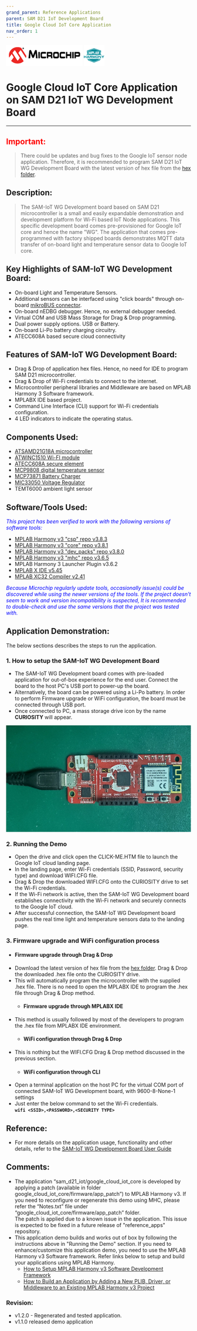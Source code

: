 ```yaml
---
grand_parent: Reference Applications
parent: SAM D21 IoT Development Board
title: Google Cloud IoT Core Application
nav_order: 1
---
```

<img src = "images/microchip_logo.png">
<img src = "images/microchip_mplab_harmony_logo_small.png">

# Google Cloud IoT Core Application on SAM D21 IoT WG Development Board
-----

## <span style="color:red"> <b>Important:</b>
> There could be updates and bug fixes to the Google IoT sensor node application. Therefore, it is recommended to program SAM D21 IoT WG Development Board with the latest version of hex file from the [hex folder](./hex).  

## Description:

> The SAM-IoT WG Development board based on SAM D21 microcontroller is a small and easily expandable demonstration and development platform for Wi-Fi based IoT Node applications. This specific development board comes pre-provisioned for Google IoT core and hence the name "WG". The application that comes pre-programmed with factory shipped boards demonstrates MQTT data transfer of on-board light and temperature sensor data to Google IoT core.

## Key Highlights of SAM-IoT WG Development Board:

* On-board Light and Temperature Sensors.
* Additional sensors can be interfaced using "click boards" through on-board [mikroBUS connector](https://www.mikroe.com/click).
* On-board nEDBG debugger. Hence, no external debugger needed.
* Virtual COM and USB Mass Storage for Drag & Drop programming.
* Dual power supply options. USB or Battery.
* On-board Li-Po battery charging circuitry.
* ATECC608A based secure cloud connectivity

## Features of SAM-IoT WG Development Board:

* Drag & Drop of application hex files. Hence, no need for IDE to program SAM D21 microcontroller.
* Drag & Drop of Wi-Fi credentials to connect to the internet.
* Microcontroller peripheral libraries and Middleware are based on MPLAB Harmony 3 Software framework.
* MPLABX IDE based project.
* Command Line Interface (CLI) support for Wi-Fi credentials configuration.
* 4 LED indicators to indicate the operating status.

## Components Used:
- [ATSAMD21G18A microcontroller](https://www.microchip.com/wwwproducts/en/ATsamd21g18)
- [ATWINC1510 Wi-FI module](https://www.microchip.com/wwwproducts/en/ATwinc1500)
- [ATECC608A secure element](https://www.microchip.com/wwwproducts/en/ATECC608A)
- [MCP9808 digital temperature sensor](https://www.microchip.com/wwwproducts/en/en556182)
- [MCP73871 Battery Charger](https://www.microchip.com/wwwproducts/en/en536670)
- [MIC33050 Voltage Regulator](https://www.microchip.com/wwwproducts/en/MIC33050)
- TEMT6000 ambient light sensor


## Software/Tools Used:
<span style="color:blue"> *This project has been verified to work with the following versions of software tools:*</span>  

 - [MPLAB Harmony v3 "csp" repo v3.8.3](https://github.com/Microchip-MPLAB-Harmony/csp/releases/tag/v3.8.3)  
 - [MPLAB Harmony v3 "core" repo v3.8.1](https://github.com/Microchip-MPLAB-Harmony/core/releases/tag/v3.8.1)            
 - [MPLAB Harmony v3 "dev_packs" repo v3.8.0](https://github.com/Microchip-MPLAB-Harmony/dev_packs/releases/tag/v3.8.0)  
 - [MPLAB Harmony v3 "mhc" repo v3.6.5](https://github.com/Microchip-MPLAB-Harmony/mhc/releases/tag/v3.6.5)  
 - MPLAB Harmony 3 Launcher Plugin v3.6.2  
 - [MPLAB X IDE v5.45](https://www.microchip.com/mplab/mplab-x-ide)  
 - [MPLAB XC32 Compiler v2.41](https://www.microchip.com/mplab/compilers)   

<span style="color:blue"> *Because Microchip regularly update tools, occasionally issue(s) could be discovered while using the newer versions of the tools. If the project doesn’t seem to work and version incompatibility is suspected, It is recommended to double-check and use the same versions that the project was tested with.* </span>  

## Application Demonstration:

The below sections describes the steps to run the application.

### 1. How to setup the SAM-IoT WG Development Board
- The SAM-IoT WG Development board comes with pre-loaded application for out-of-box experience for the end user. Connect the board to the host PC's USB port to power-up the board.  
- Alternatively, the board can be powered using a Li-Po battery. In order to perform Firmware upgrade or WiFi configuration, the board must be connected through USB port.  
- Once connected to PC, a mass storage drive icon by the name **CURIOSITY** will appear.  
<img src = "images/hardware_setup.png" width="530" height="290" align="middle">  

### 2. Running the Demo
- Open the drive and click open the CLICK-ME.HTM file to launch the Google IoT cloud landing page.
- In the landing page, enter Wi-Fi credentials (SSID, Password, security type) and download WIFI.CFG file.
- Drag & Drop the downloaded WIFI.CFG onto the CURIOSITY drive to set the Wi-Fi credentials.
- If the Wi-Fi network is active, then the SAM-IoT WG Development board establishes connectivity with the Wi-Fi network and securely connects to the Google IoT cloud.
- After successful connection, the SAM-IoT WG Development board pushes the real time light and temperature sensors data to the landing page.

### 3. Firmware upgrade and WiFi configuration process
  - #### Firmware upgrade through Drag & Drop
- Download the latest version of hex file from the [hex folder](./hex). Drag & Drop the downloaded .hex file onto the CURIOSITY drive.
- This will automatically program the microcontroller with the supplied .hex file. There is no need to open the MPLABX IDE to program the .hex file through Drag & Drop method.
  - #### Firmware upgrade through MPLABX IDE
- This method is usually followed by most of the developers to program the .hex file from MPLABX IDE environment.
  - #### WiFi configuration through Drag & Drop
- This is nothing but the WIFI.CFG Drag & Drop method discussed in the previous section.	 
  - #### WiFi configuration through CLI
- Open a terminal application on the host PC for the virtual COM port of connected SAM-IoT WG Development board, with 9600-8-None-1 settings
- Just enter the below command to set the Wi-Fi credentials.<br>
		**`wifi <SSID>,<PASSWORD>,<SECURITY TYPE>`**

## Reference:
- For more details on the application usage, functionality and other details, refer to the [SAM-IoT WG Development Board User Guide](https://github.com/MicrochipTech/MPLAB-Harmony-Reference-Apps/releases/latest/download/SAM_IoT_WG_Development_Board_User_Guide.pdf)

## Comments:
- The application “sam_d21_iot/google_cloud_iot_core is developed by applying a patch (available in folder google_cloud_iot_core/firmware/app_patch”) to MPLAB Harmony v3. If you need to reconfigure or regenerate this demo using MHC, please refer the “Notes.txt” file under “google_cloud_iot_core/firmware/app_patch” folder.  
The patch is applied due to a known issue in the application. This issue is expected to be fixed in a future release of "reference_apps" repository.
- This application demo builds and works out of box by following the instructions above in "Running the Demo" section. If you need to enhance/customize this application demo, you need to use the MPLAB Harmony v3 Software framework. Refer links below to setup and build your applications using MPLAB Harmony.
	- [How to Setup MPLAB Harmony v3 Software Development Framework](https://www.microchip.com/mymicrochip/filehandler.aspx?ddocname=en1000821)
	- [How to Build an Application by Adding a New PLIB, Driver, or Middleware to an Existing MPLAB Harmony v3 Project](http://ww1.microchip.com/downloads/en/DeviceDoc/How_to_Build_Application_Adding_PLIB_%20Driver_or_Middleware%20_to_MPLAB_Harmony_v3Project_DS90003253A.pdf)  

### Revision:
- v1.2.0 - Regenerated and tested application.
- v1.1.0 released demo application
